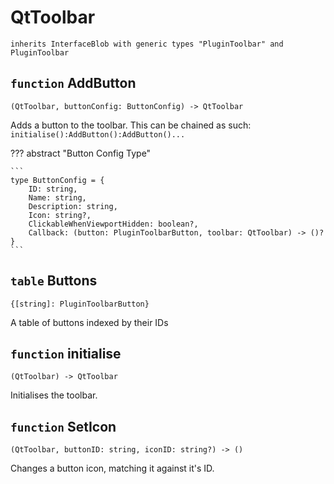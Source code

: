 # QtToolbar
`inherits InterfaceBlob with generic types "PluginToolbar" and PluginToolbar`

## `function` AddButton
```
(QtToolbar, buttonConfig: ButtonConfig) -> QtToolbar
```

Adds a button to the toolbar. This can be chained as such: `initialise():AddButton():AddButton()...`

??? abstract "Button Config Type"

	```
	type ButtonConfig = {
		ID: string,
		Name: string,
		Description: string,
		Icon: string?,
		ClickableWhenViewportHidden: boolean?,
		Callback: (button: PluginToolbarButton, toolbar: QtToolbar) -> ()?
	}
	```

## `table` Buttons
```
{[string]: PluginToolbarButton}
```

A table of buttons indexed by their IDs

## `function` initialise
```
(QtToolbar) -> QtToolbar
```

Initialises the toolbar.

## `function` SetIcon
```
(QtToolbar, buttonID: string, iconID: string?) -> ()
```

Changes a button icon, matching it against it's ID.